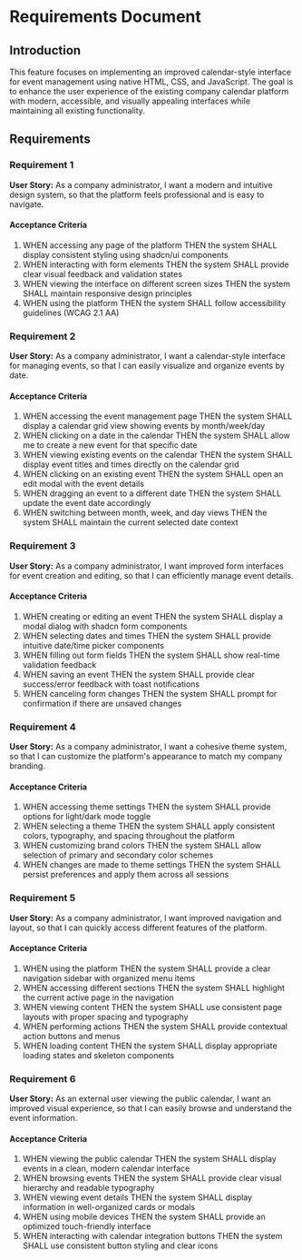 # Requirements Document

## Introduction

This feature focuses on implementing an improved calendar-style interface for event management using native HTML, CSS, and JavaScript. The goal is to enhance the user experience of the existing company calendar platform with modern, accessible, and visually appealing interfaces while maintaining all existing functionality.

## Requirements

### Requirement 1

**User Story:** As a company administrator, I want a modern and intuitive design system, so that the platform feels professional and is easy to navigate.

#### Acceptance Criteria

1. WHEN accessing any page of the platform THEN the system SHALL display consistent styling using shadcn/ui components
2. WHEN interacting with form elements THEN the system SHALL provide clear visual feedback and validation states
3. WHEN viewing the interface on different screen sizes THEN the system SHALL maintain responsive design principles
4. WHEN using the platform THEN the system SHALL follow accessibility guidelines (WCAG 2.1 AA)

### Requirement 2

**User Story:** As a company administrator, I want a calendar-style interface for managing events, so that I can easily visualize and organize events by date.

#### Acceptance Criteria

1. WHEN accessing the event management page THEN the system SHALL display a calendar grid view showing events by month/week/day
2. WHEN clicking on a date in the calendar THEN the system SHALL allow me to create a new event for that specific date
3. WHEN viewing existing events on the calendar THEN the system SHALL display event titles and times directly on the calendar grid
4. WHEN clicking on an existing event THEN the system SHALL open an edit modal with the event details
5. WHEN dragging an event to a different date THEN the system SHALL update the event date accordingly
6. WHEN switching between month, week, and day views THEN the system SHALL maintain the current selected date context

### Requirement 3

**User Story:** As a company administrator, I want improved form interfaces for event creation and editing, so that I can efficiently manage event details.

#### Acceptance Criteria

1. WHEN creating or editing an event THEN the system SHALL display a modal dialog with shadcn form components
2. WHEN selecting dates and times THEN the system SHALL provide intuitive date/time picker components
3. WHEN filling out form fields THEN the system SHALL show real-time validation feedback
4. WHEN saving an event THEN the system SHALL provide clear success/error feedback with toast notifications
5. WHEN canceling form changes THEN the system SHALL prompt for confirmation if there are unsaved changes

### Requirement 4

**User Story:** As a company administrator, I want a cohesive theme system, so that I can customize the platform's appearance to match my company branding.

#### Acceptance Criteria

1. WHEN accessing theme settings THEN the system SHALL provide options for light/dark mode toggle
2. WHEN selecting a theme THEN the system SHALL apply consistent colors, typography, and spacing throughout the platform
3. WHEN customizing brand colors THEN the system SHALL allow selection of primary and secondary color schemes
4. WHEN changes are made to theme settings THEN the system SHALL persist preferences and apply them across all sessions

### Requirement 5

**User Story:** As a company administrator, I want improved navigation and layout, so that I can quickly access different features of the platform.

#### Acceptance Criteria

1. WHEN using the platform THEN the system SHALL provide a clear navigation sidebar with organized menu items
2. WHEN accessing different sections THEN the system SHALL highlight the current active page in the navigation
3. WHEN viewing content THEN the system SHALL use consistent page layouts with proper spacing and typography
4. WHEN performing actions THEN the system SHALL provide contextual action buttons and menus
5. WHEN loading content THEN the system SHALL display appropriate loading states and skeleton components

### Requirement 6

**User Story:** As an external user viewing the public calendar, I want an improved visual experience, so that I can easily browse and understand the event information.

#### Acceptance Criteria

1. WHEN viewing the public calendar THEN the system SHALL display events in a clean, modern calendar interface
2. WHEN browsing events THEN the system SHALL provide clear visual hierarchy and readable typography
3. WHEN viewing event details THEN the system SHALL display information in well-organized cards or modals
4. WHEN using mobile devices THEN the system SHALL provide an optimized touch-friendly interface
5. WHEN interacting with calendar integration buttons THEN the system SHALL use consistent button styling and clear icons